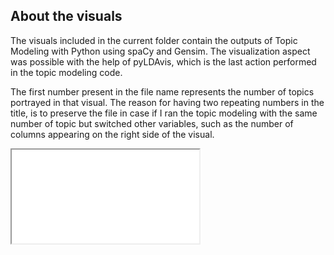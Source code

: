 ## About the visuals ##

The visuals included in the current folder contain the outputs of Topic Modeling with Python using spaCy and Gensim. The visualization aspect was possible with the help of pyLDAvis, which is the last action performed in the topic modeling code.


The first number present in the file name represents the number of topics portrayed in that visual. The reason for having two repeating numbers in the title, is to preserve the file in case if I ran the topic modeling with the same number of topic but switched other variables, such as the number of columns appearing on the right side of the visual. 

<iframe src="file:///Users/sayyarapoliferno/Documents/GitHub/ethnic-women-in-soviet-space/visualizations/topicVis10.html" title="Visualization10topics"></iframe>
